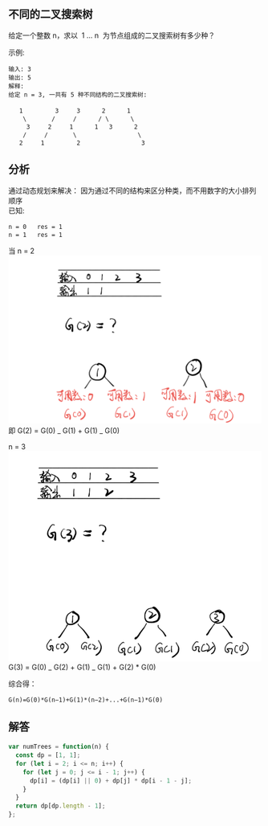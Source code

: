 ## 不同的二叉搜索树

给定一个整数 n，求以  1 ... n  为节点组成的二叉搜索树有多少种？

示例:

```
输入: 3
输出: 5
解释:
给定 n = 3, 一共有 5 种不同结构的二叉搜索树:

   1         3     3      2      1
    \       /     /      / \      \
     3     2     1      1   3      2
    /     /       \                 \
   2     1         2                 3
```

## 分析

通过动态规划来解决：
因为通过不同的结构来区分种类，而不用数字的大小排列顺序  
已知:

```
n = 0   res = 1
n = 1   res = 1
```

当 n = 2
<img src="../../static/96-1.png">
即 G(2) = G(0) _ G(1) + G(1) _ G(0)

n = 3
<img src="../../static/96-2.png">
G(3) = G(0) _ G(2) + G(1) _ G(1) + G(2) \* G(0)

综合得：

```
G(n)=G(0)*G(n−1)+G(1)*(n−2)+...+G(n−1)*G(0)
```

## 解答

```javascript
var numTrees = function(n) {
  const dp = [1, 1];
  for (let i = 2; i <= n; i++) {
    for (let j = 0; j <= i - 1; j++) {
      dp[i] = (dp[i] || 0) + dp[j] * dp[i - 1 - j];
    }
  }
  return dp[dp.length - 1];
};
```
